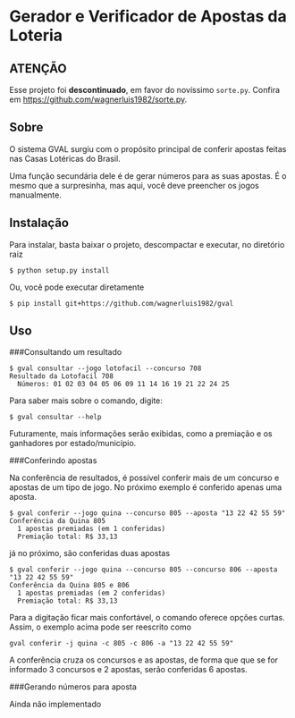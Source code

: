 Gerador e Verificador de Apostas da Loteria
===========================================

ATENÇÃO
-------

Esse projeto foi **descontinuado**, em favor do novíssimo `sorte.py`. Confira em
<https://github.com/wagnerluis1982/sorte.py>.

Sobre
-----

O sistema GVAL surgiu com o propósito principal de conferir apostas feitas nas
Casas Lotéricas do Brasil.

Uma função secundária dele é de gerar números para as suas apostas. É o mesmo
que a surpresinha, mas aqui, você deve preencher os jogos manualmente.

Instalação
----------

Para instalar, basta baixar o projeto, descompactar e executar, no diretório
raiz

    $ python setup.py install

Ou, você pode executar diretamente

    $ pip install git+https://github.com/wagnerluis1982/gval

Uso
---

###Consultando um resultado

    $ gval consultar --jogo lotofacil --concurso 708
    Resultado da Lotofacil 708
      Números: 01 02 03 04 05 06 09 11 14 16 19 21 22 24 25

Para saber mais sobre o comando, digite:

    $ gval consultar --help

Futuramente, mais informações serão exibidas, como a premiação e os ganhadores
por estado/município.

###Conferindo apostas

Na conferência de resultados, é possível conferir mais de um concurso e apostas
de um tipo de jogo. No próximo exemplo é conferido apenas uma aposta.

    $ gval conferir --jogo quina --concurso 805 --aposta "13 22 42 55 59"
    Conferência da Quina 805
      1 apostas premiadas (em 1 conferidas)
      Premiação total: R$ 33,13

já no próximo, são conferidas duas apostas

    $ gval conferir --jogo quina --concurso 805 --concurso 806 --aposta "13 22 42 55 59"
    Conferência da Quina 805 e 806
      1 apostas premiadas (em 2 conferidas)
      Premiação total: R$ 33,13

Para a digitação ficar mais confortável, o comando oferece opções curtas. Assim,
o exemplo acima pode ser reescrito como

    gval conferir -j quina -c 805 -c 806 -a "13 22 42 55 59"

A conferência cruza os concursos e as apostas, de forma que que se for informado
3 concursos e 2 apostas, serão conferidas 6 apostas.

###Gerando números para aposta

Ainda não implementado
